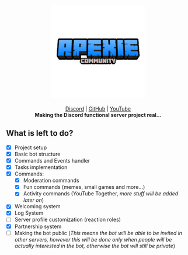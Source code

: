 <p align="center">
    <a href="https://github.com/ApexieDevelopment/ApexieServices"><img src="/assets/logo.png" height="256"></img></a>
    <br><br>
    <a href="https://discord.gg/a75eNEAtrt">Discord</a> |
    <a href="https://github.com/ApexieDevelopment">GitHub</a> |
    <a href="https://youtube.com/ItzLightyHD">YouTube</a><br>
    <b>Making the Discord functional server project real...</b>
</p>

## What is left to do?
- [X] Project setup
- [X] Basic bot structure
- [X] Commands and Events handler
- [X] Tasks implementation
- [X] Commands:
  - [X] Moderation commands
  - [X] Fun commands (memes, small games and more...)
  - [X] Activity commands (YouTube Together, *more stuff will be added later on*)
- [X] Welcoming system
- [X] Log System
- [ ] Server profile customization (reaction roles)
- [X] Partnership system
- [ ] Making the bot public
      (*This means the bot will be able to be invited in other servers, however this will be done only when people will be actually interested in the bot, otherwise the bot will still be private*)